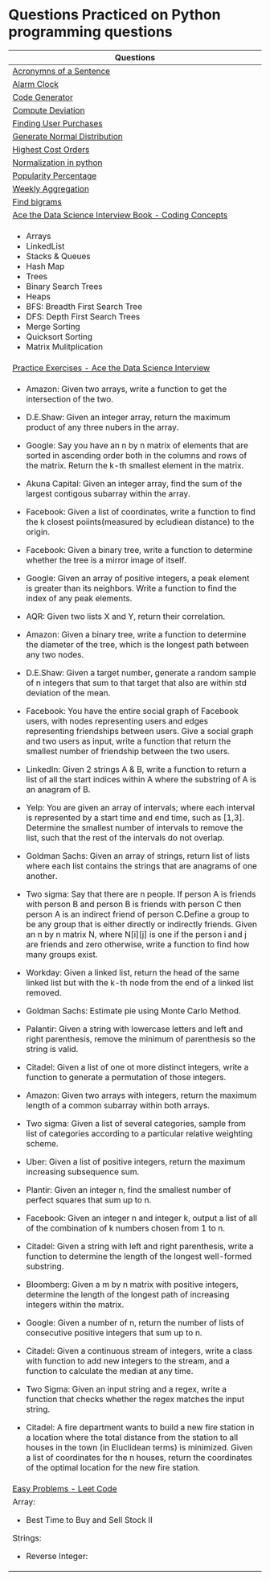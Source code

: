 
# Questions Practiced on Python programming questions

| Questions                                           |
| --------------------------------------------------- |
| [Acronymns of a Sentence](https://github.com/mvneema/Python-Programming/blob/main/Python%20Programming%20-%20Beginner/Acronymns%20of%20a%20Sentence.ipynb)|
| [Alarm Clock](https://github.com/mvneema/Python-Programming/blob/main/Python%20Programming%20-%20Beginner/Alarm%20Clock.ipynb)                            |
| [Code Generator](https://github.com/mvneema/Python-Programming/blob/main/Python%20Programming%20-%20Beginner/Code%20Generator.ipynb)                      |
| [Compute Deviation](https://github.com/mvneema/Python-Programming/blob/main/Python%20Programming%20-%20Beginner/Compute%20Deviation.ipynb)                                   |
| [Finding User Purchases](https://github.com/mvneema/Python-Programming/blob/main/Python%20Programming%20-%20Beginner/Finding%20User%20Purchases.ipynb)                       |
| [Generate Normal Distribution](https://github.com/mvneema/Python-Programming/blob/main/Python%20Programming%20-%20Beginner/Generate%20Normal%20Distribution.ipynb)           |
| [Highest Cost Orders](https://github.com/mvneema/Python-Programming/blob/main/Python%20Programming%20-%20Beginner/Highest%20Cost%20Orders.ipynb)                             |
| [Normalization in python](https://github.com/mvneema/Python-Programming/blob/main/Python%20Programming%20-%20Beginner/Normalization%20in%20python.ipynb)                     |
| [Popularity Percentage](https://github.com/mvneema/Python-Programming/blob/main/Python%20Programming%20-%20Beginner/Popularity%20Percentage.ipynb)                           |
| [Weekly Aggregation](https://github.com/mvneema/Python-Programming/blob/main/Python%20Programming%20-%20Beginner/Weekly%20Aggregation.ipynb)                                 |
| [Find bigrams](https://github.com/mvneema/Python-Programming/blob/main/Python%20Programming%20-%20Beginner/find%20bigrams.ipynb)                                             | 
| [Ace the Data Science Interview Book - Coding Concepts](https://github.com/mvneema/Python-Programming/blob/main/Python%20Programming%20-%20Beginner/Ace%20the%20Data%20Science%20Interview%20Book%20-%20Coding%20Concepts%20.ipynb)|
|   <ul><li>Arrays</li><li>LinkedList</li><li>Stacks & Queues</li><li>Hash Map</li><li>Trees</li><li>Binary Search Trees</li><li>Heaps</li><li>BFS: Breadth First Search Tree</li><li>DFS: Depth First Search Trees</li><li>Merge Sorting</li><li>Quicksort Sorting</li><li>Matrix Mulitplication</li></ul> |
| [Practice Exercises - Ace the Data Science Interview](https://github.com/mvneema/Python-Programming/blob/main/Python%20Programming%20-%20Beginner/Practice%20Exercises%20-%20Ace%20the%20Data%20Science%20Interview.ipynb) |
|   <ul><li>Amazon: Given two arrays, write a function to get the intersection of the two.</li></ul><ul><li>D.E.Shaw: Given an integer array, return the maximum product of any three nubers in the array.</li></ul><ul><li>Google: Say you have an n by n matrix of elements that are sorted in ascending order both in the columns and rows of the matrix. Return the k-th smallest element in the matrix.</li></ul><ul><li>Akuna Capital: Given an integer array, find the sum of the largest contigous subarray within the array.</li></ul><ul><li>Facebook: Given a list of coordinates, write a function to find the k closest poiints(measured by ecludiean distance) to the origin.</li></ul><ul><li>Facebook: Given a binary tree, write a function to determine whether the tree is a mirror image of itself.</li></ul><ul><li>Google: Given an array of positive integers, a peak element is greater than its neighbors. Write a function to find the index of any peak elements.</li></ul><ul><li>AQR: Given two lists X and Y, return their correlation.</li></ul><ul><li>Amazon: Given a binary tree, write a function to determine the diameter of the tree, which is the longest path between any two nodes.</li></ul><ul><li>D.E.Shaw: Given a target number, generate a random sample of n integers that sum to that target that also are within std deviation of the mean.</li></ul><ul><li>Facebook: You have the entire social graph of Facebook users, with nodes representing users and edges representing friendships between users. Give a social graph and two users as input, write a function that return the smallest number of friendship between the two users.</li></ul><ul><li>LinkedIn: Given 2 strings A & B, write a function to return a list of all the start indices within A where the substring of A is an anagram of B.</li></ul><ul><li>Yelp: You are given an array of intervals; where each interval is represented by a start time and end time, such as [1,3]. Determine the smallest number of intervals to remove the list, such that the rest of the intervals do not overlap. </li></ul><ul><li>Goldman Sachs: Given an array of strings, return list of lists where each list contains the strings that are anagrams of one another.</li></ul><ul><li>Two sigma: Say that there are n people. If person A is friends with person B and person B is friends with person C then person A is an indirect friend of person C.Define a group to be any group that is either directly or indirectly friends. Given an n by n matrix N, where N[i][j] is one if the person i and j are friends and zero otherwise, write a function to find how many groups exist.</li></ul><ul><li>Workday: Given a linked list, return the head of the same linked list but with the k-th node from the end of a linked list removed.</li></ul><ul><li>Goldman Sachs: Estimate pie using Monte Carlo Method.</li></ul><ul><li>Palantir: Given a string with lowercase letters and left and right parenthesis, remove the minimum of parenthesis so the string is valid.</li></ul><ul><li>Citadel: Given a list of one ot more distinct integers, write a function to generate a permutation of those integers.</li></ul><ul><li>Amazon: Given two arrays with integers, return the maximum length of a common subarray within both arrays. </li></ul><ul><li>Two sigma: Given a list of several categories, sample from list of categories according to a particular relative weighting scheme. </li></ul><ul><li>Uber: Given a list of positive integers, return the maximum increasing subsequence sum.</li></ul><ul><li>Plantir: Given an integer n, find the smallest number of perfect squares that sum up to n. </li></ul><ul><li>Facebook: Given an integer n and integer k, output a list of all of the combination of k numbers chosen from 1 to n. </li></ul><ul><li>Citadel: Given a string with left and right parenthesis, write a function to determine the length of the longest well-formed substring.</li></ul><ul><li>Bloomberg: Given a m by n matrix with positive integers, determine the length of the longest path of increasing integers within the matrix.</li></ul><ul><li>Google: Given a number of n, return the number of lists of consecutive positive integers that sum up to n. </li></ul><ul><li>Citadel: Given a continuous stream of integers, write a class with function to add new integers to the stream, and a function to calculate the median at any time.</li></ul><ul><li>Two Sigma: Given an input string and a regex, write a function that checks whether the regex matches the input string. </li></ul><ul><li>Citadel: A fire department wants to build a new fire station in a location where the total distance from the station to all houses in the town (in Eluclidean terms) is minimized. Given a list of coordinates for the n houses, return the coordinates of the optimal location for the new fire station.</li></ul>|
| [Easy Problems - Leet Code](https://github.com/mvneema/Python-Programming/blob/main/Python%20Programming%20-%20Beginner/Easy%20Problems%20-%20Leet%20Code.ipynb)             |
|   Array: <ul><li>Best Time to Buy and Sell Stock II</li></ul> Strings: <ul><li>Reverse Integer:</li></ul> |
